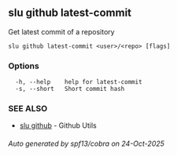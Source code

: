 ## slu github latest-commit

Get latest commit of a repository

```
slu github latest-commit <user>/<repo> [flags]
```

### Options

```
  -h, --help    help for latest-commit
  -s, --short   Short commit hash
```

### SEE ALSO

* [slu github](slu_github.md)	 - Github Utils

###### Auto generated by spf13/cobra on 24-Oct-2025
